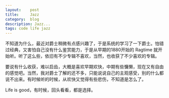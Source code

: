 ```yaml
---
layout:    post
title:     Jazz
category:  blog
description: Jazz...
tags: code life jazz
---
```

不知道为什么，最近对爵士稍微有点感兴趣了，于是系统的学习了一下爵士。怕错过经典，又害怕自己没有什么鉴赏能力，于是从早期的1880开始的 Ragtime 就开始听。听了这么些，依旧有不少专辑不喜欢，当然，也收获了不少喜欢的专辑。

要说有什么收获，难以启齿，大概是喜欢早期欢快，中期有些慵懒，现在又有自由的感觉吧。当然，我对爵士了解的还不多，只能说说自己的主观感受，别的什么都说不出来。有时候听的时候，从欢快又觉得有些悲伤，不知道是怎么了。

Life is good，有时候，回头看看，都是选择。